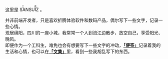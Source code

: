 这里是
<ruby>
SANSUIZ<rp>(</rp><rt>三歳</rt><rp>)</rp>
</ruby>。

并非前端开发者，只是喜欢折腾体验软件和数码产品，偶尔写下一些文字，记录一些心情。<br>
现居绵阳，四川的一座小城，我常常一个人到涪江边散步，放空自己，享受阳光、晚风。<br>
即便作为一个工科生，难免也会有想要写下一些文字的冲动，[**「便签」**](https://buyivi.xyz/blog/)记录着我的生活和心情，也可以在[**「文集」**](https://buyivi.xyz/wenji/)里，看到一些我胡乱写下的东西。